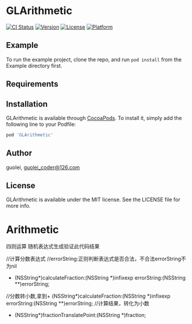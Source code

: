 # GLArithmetic

[![CI Status](http://img.shields.io/travis/guolei/GLArithmetic.svg?style=flat)](https://travis-ci.org/guolei/GLArithmetic)
[![Version](https://img.shields.io/cocoapods/v/GLArithmetic.svg?style=flat)](http://cocoapods.org/pods/GLArithmetic)
[![License](https://img.shields.io/cocoapods/l/GLArithmetic.svg?style=flat)](http://cocoapods.org/pods/GLArithmetic)
[![Platform](https://img.shields.io/cocoapods/p/GLArithmetic.svg?style=flat)](http://cocoapods.org/pods/GLArithmetic)

## Example

To run the example project, clone the repo, and run `pod install` from the Example directory first.

## Requirements

## Installation

GLArithmetic is available through [CocoaPods](http://cocoapods.org). To install
it, simply add the following line to your Podfile:

```ruby
pod 'GLArithmetic'
```

## Author

guolei, guolei_coder@126.com

## License

GLArithmetic is available under the MIT license. See the LICENSE file for more info.

# Arithmetic
四则运算
随机表达式生成验证此代码结果


//计算分数表达式
//errorString:正则判断表达式是否合法，不合法errorString不为nil
+ (NSString*)calculateFraction:(NSString *)infixexp errorString:(NSString **)errorString;


//分数转小数,拿到+ (NSString*)calculateFraction:(NSString *)infixexp errorString:(NSString **)errorString; 
//计算结果，转化为小数
+ (NSString*)fractionTranslatePoint:(NSString *)fraction;

